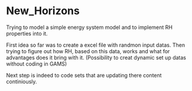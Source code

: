 # New_Horizons

Trying to model a simple energy system model and to implement RH properties into it.

First idea so far was to create a excel file with randmon input datas.
Then trying to figure out how RH, based on this data, works and what for advantages does it bring with it.
(Possibility to creat dynamic set up datas without coding in GAMS)

Next step is indeed to code sets that are updating there content continiously.
